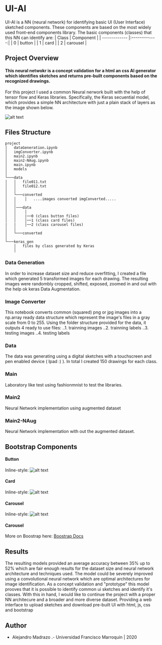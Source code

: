 # UI-AI

UI-AI is a NN (neural network) for identifying basic UI (User Interface) sketched components. These components are based on the most widely used front-end components library. The basic components (classes) that this NN can identify are:
| Class        | Component           | 
| ------------- |:-------------:| 
| 0 | button |
| 1 | card |
| 2 | carousel |

## Project Overview
#### This neural netwokr is a concept validation for a html an css AI generator which identifies sketches and returns pre-built components based on the recognized drawings. 
For this project I used a common Neural nerwork built with the help of tensor flow and Keras libraries. Specifically, the Keras secuential model, which provides a simple NN architecture with just a plain stack of layers as the image shown below. 

![alt text](https://miro.medium.com/max/874/1*eJ36Jpf-DE9q5nKk67xT0Q.jpeg "NN Keras")

## Files Structure

```
project
│   dataGeneration.ipynb
│   imgConverter.ipynb
│   main2.ipynb
│   main2-NAug.ipynb
│   main.ipynb
│   models
│
└───data
│   │   file011.txt
│   │   file012.txt
│   │
│   └───converted
│   │    │   ....images converted imgConverted.....
│   │    
│   │───data
│   │    │
│   │    |──0 (class button files)
│   │    │──1 (class card files)
|   |    │──2 (class carousel files)
│   │
│   └───converted
│   
└───keras_gen
    │   files by class generated by Keras
    │   
```

### Data Generation
In order to increase dataset size and reduce overfitting, I created a file which generated 5 transformed images for each drawing. The resulting images were randombly cropped, shifted, exposed, zoomed in and out with the help ok keras Data Augmentation.

### Image Converter
This notebook converts common (squared) png or jpg images into a np.array ready data structure which represent the image's files in a gray scale from 0 to 255. Using the folder structure provided for the data, it outputs 4 ready to use files:
        ..1. trainning images
        ..2. trainning labels
        ..3. testing images
        ..4. testing labels     
        
### Data
The data was generating using a digital sketches with a touchscreen and pen enabled device ( Ipad :) ).
In total I created 150 drawings for each class.

### Main
Laboratory like test using fashionmnist to test the libraries.

### Main2
Neural Network implementation using augmented dataset 

### Main2-NAug
Neural Network implementation with out the augmented dataset.

## Bootstrap Components
#### Button
Inline-style: 
![alt text](https://media.geeksforgeeks.org/wp-content/uploads/bootstrap-solid-button.png "Bootstrap Component")

#### Card
Inline-style: 
![alt text](https://i.stack.imgur.com/yV6OV.png "Bootstrap Component")

#### Carousel
Inline-style: 
![alt text](https://javascript-source.com/designblog/data/upload/2017/04/indicators-example.jpg "Bootstrap Component")


#### Carousel

More on Boostrap here: [Boostrap Docs](https://getbootstrap.com/)

## Results
The resulting models provided an average accuracy between 35% up to 52% which are fair enough results for the dataset size and neural network architecture and techniques used.
The model could be severely improved using a convolutional neural network which are optimal architectures for image identification. 
As a concept validation and "prototype" this model prooves that it is possible to identify common ui sketches and identify it's classes. With this in hand, I would like to continue the project with a proper NN architecure and a broader and more diverse dataset. Providing a web interface to upload sketches and download pre-built UI with html, js, css and bootstrap

## Author
- Alejandro Madrazo
.- Universidad Francisco Marroquin | 2020
